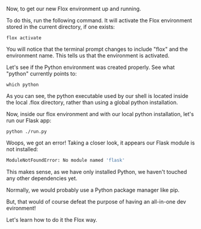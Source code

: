 Now, to get our new Flox environment up and running.

To do this, run the following command. It will activate the Flox environment stored in the current directory, if one exists:

`flox activate`

You will notice that the terminal prompt changes to include "flox" and the environment name. This tells us that the environment is activated.

Let's see if the Python environment was created properly. See what "python" currently points to:

`which python`

As you can see, the python executable used by our shell is located inside the local .flox directory, rather than using a global python installation.

Now, inside our flox environment and with our local python installation, let's run our Flask app:

`python ./run.py`

Woops, we got an error! Taking a closer look, it appears our Flask module is not installed:

```bash
ModuleNotFoundError: No module named 'flask'
```

This makes sense, as we have only installed Python, we haven't touched any other dependencies yet.

Normally, we would probably use a Python package manager like pip. 

But, that would of course defeat the purpose of having an all-in-one dev evironment!

Let's learn how to do it the Flox way.
